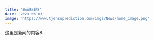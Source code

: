 ```yaml
---
title: "新闻标题8"
date: "2023-05-03"
image: 'https://www.tjensoprediction.com/imgs/News/home_image.png'
---
```


这里是新闻的内容8...